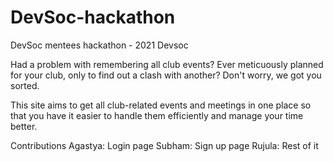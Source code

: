 # DevSoc-hackathon
DevSoc mentees hackathon - 2021 Devsoc

Had a problem with remembering all club events? Ever meticuously planned for your club, only to find out a clash with another? Don't worry, we got you sorted.

This site aims to get all club-related events and meetings in one place so that you have it easier to handle them efficiently and manage your time better.

Contributions
Agastya: Login page 
Subham: Sign up page
Rujula: Rest of it
